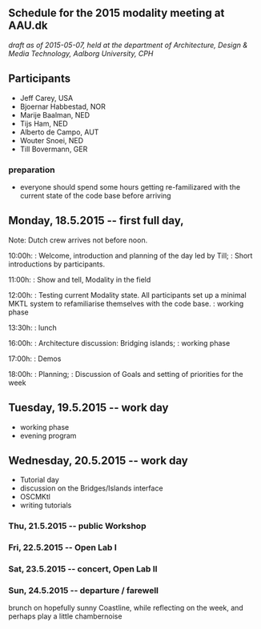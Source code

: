 ## Schedule for the 2015 modality meeting at AAU.dk
*draft as of 2015-05-07, held at the department of Architecture, Design & Media Technology, Aalborg University, CPH*


## Participants

+ Jeff Carey, USA
+ Bjoernar Habbestad, NOR
+ Marije Baalman, NED
+ Tijs Ham, NED
+ Alberto de Campo, AUT
+ Wouter Snoei, NED
+ Till Bovermann, GER


### preparation

+ everyone should spend some hours getting re-familizared with the current state of the code base before arriving

## Monday, 18.5.2015 -- first full day, 

Note: Dutch crew arrives not before noon.

10:00h:
: Welcome, introduction and planning of the day led by Till;
: Short introductions by participants.

11:00h:
: Show and tell, Modality in the field

12:00h:
: Testing current Modality state. All participants set up a minimal MKTL system to refamiliarise themselves with the code base.
: working phase

13:30h:
: lunch

16:00h:
: Architecture discussion: Bridging islands;
: working phase

17:00h:
: Demos

18:00h:
: Planning;
: Discussion of Goals and setting of priorities for the week


## Tuesday, 19.5.2015 -- work day

+ working phase
+ evening program

## Wednesday, 20.5.2015 -- work day

+ Tutorial day
+ discussion on the Bridges/Islands interface
+ OSCMKtl
+ writing tutorials

### Thu, 21.5.2015 -- public Workshop


### Fri, 22.5.2015 -- Open Lab I


### Sat, 23.5.2015 -- concert, Open Lab II

### Sun, 24.5.2015 -- departure / farewell

brunch on hopefully sunny Coastline, while reflecting on the week, and perhaps play a little chambernoise
